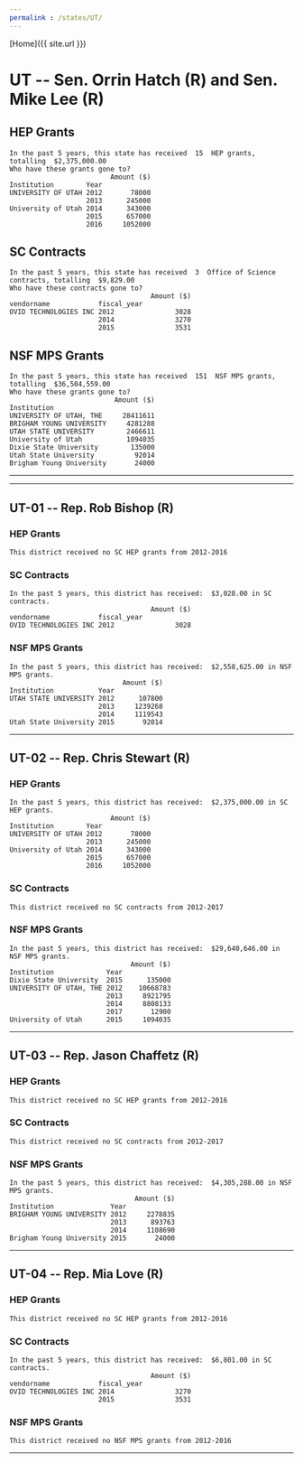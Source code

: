 ```yaml
---
permalink : /states/UT/
---
```


[Home]({{ site.url }})
# UT -- Sen. Orrin Hatch (R) and  Sen. Mike Lee (R)
## HEP Grants
```
In the past 5 years, this state has received  15  HEP grants, totalling  $2,375,000.00
Who have these grants gone to?
                         Amount ($)
Institution        Year            
UNIVERSITY OF UTAH 2012       78000
                   2013      245000
University of Utah 2014      343000
                   2015      657000
                   2016     1052000
```
## SC Contracts
```
In the past 5 years, this state has received  3  Office of Science contracts, totalling  $9,829.00
Who have these contracts gone to?
                                   Amount ($)
vendorname            fiscal_year            
OVID TECHNOLOGIES INC 2012               3028
                      2014               3270
                      2015               3531
```
## NSF MPS Grants
```
In the past 5 years, this state has received  151  NSF MPS grants, totalling  $36,504,559.00
Who have these grants gone to?
                          Amount ($)
Institution                         
UNIVERSITY OF UTAH, THE     28411611
BRIGHAM YOUNG UNIVERSITY     4281288
UTAH STATE UNIVERSITY        2466611
University of Utah           1094035
Dixie State University        135000
Utah State University          92014
Brigham Young University       24000
```
---
---
## UT-01 -- Rep. Rob Bishop (R)
### HEP Grants
```
This district received no SC HEP grants from 2012-2016
```
### SC Contracts
```
In the past 5 years, this district has received:  $3,028.00 in SC contracts.
                                   Amount ($)
vendorname            fiscal_year            
OVID TECHNOLOGIES INC 2012               3028
```
### NSF MPS Grants
```
In the past 5 years, this district has received:  $2,558,625.00 in NSF MPS grants.
                            Amount ($)
Institution           Year            
UTAH STATE UNIVERSITY 2012      107800
                      2013     1239268
                      2014     1119543
Utah State University 2015       92014
```
---
## UT-02 -- Rep. Chris Stewart (R)
### HEP Grants
```
In the past 5 years, this district has received:  $2,375,000.00 in SC HEP grants.
                         Amount ($)
Institution        Year            
UNIVERSITY OF UTAH 2012       78000
                   2013      245000
University of Utah 2014      343000
                   2015      657000
                   2016     1052000
```
### SC Contracts
```
This district received no SC contracts from 2012-2017
```
### NSF MPS Grants
```
In the past 5 years, this district has received:  $29,640,646.00 in NSF MPS grants.
                              Amount ($)
Institution             Year            
Dixie State University  2015      135000
UNIVERSITY OF UTAH, THE 2012    10668783
                        2013     8921795
                        2014     8808133
                        2017       12900
University of Utah      2015     1094035
```
---
## UT-03 -- Rep. Jason Chaffetz (R)
### HEP Grants
```
This district received no SC HEP grants from 2012-2016
```
### SC Contracts
```
This district received no SC contracts from 2012-2017
```
### NSF MPS Grants
```
In the past 5 years, this district has received:  $4,305,288.00 in NSF MPS grants.
                               Amount ($)
Institution              Year            
BRIGHAM YOUNG UNIVERSITY 2012     2278835
                         2013      893763
                         2014     1108690
Brigham Young University 2015       24000
```
---
## UT-04 -- Rep. Mia Love (R)
### HEP Grants
```
This district received no SC HEP grants from 2012-2016
```
### SC Contracts
```
In the past 5 years, this district has received:  $6,801.00 in SC contracts.
                                   Amount ($)
vendorname            fiscal_year            
OVID TECHNOLOGIES INC 2014               3270
                      2015               3531
```
### NSF MPS Grants
```
This district received no NSF MPS grants from 2012-2016
```
---
